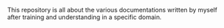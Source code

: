 This repository is all about the various documentations written by myself after training and understanding in a specific domain.
